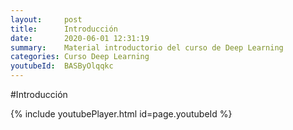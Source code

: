 ```yaml
---
layout:     post
title:      Introducción
date:       2020-06-01 12:31:19
summary:    Material introductorio del curso de Deep Learning
categories: Curso Deep Learning
youtubeId:  BASByOlqqkc
---
```


#Introducción

{% include youtubePlayer.html id=page.youtubeId %}
